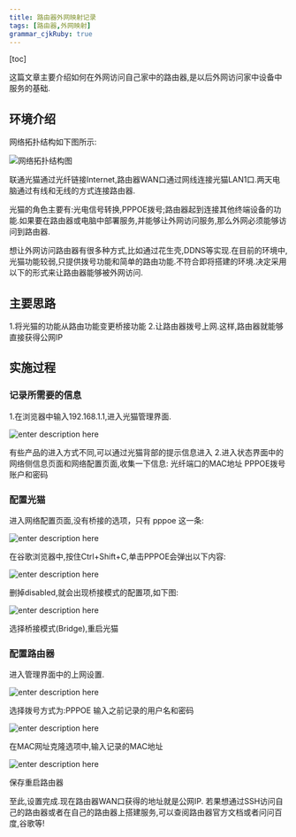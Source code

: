 ```yaml
---
title: 路由器外网映射记录
tags: [路由器,外网映射]
grammar_cjkRuby: true
---
```


[toc]

这篇文章主要介绍如何在外网访问自己家中的路由器,是以后外网访问家中设备中服务的基础.

## 环境介绍

网络拓扑结构如下图所示:

![网络拓扑结构图][1]

联通光猫通过光纤链接Internet,路由器WAN口通过网线连接光猫LAN1口.两天电脑通过有线和无线的方式连接路由器.

光猫的角色主要有:光电信号转换,PPPOE拨号;路由器起到连接其他终端设备的功能.如果要在路由器或电脑中部署服务,并能够让外网访问服务,那么外网必须能够访问到路由器.

想让外网访问路由器有很多种方式,比如通过花生壳,DDNS等实现.在目前的环境中,光猫功能较弱,只提供拨号功能和简单的路由功能.不符合即将搭建的环境.决定采用以下的形式来让路由器能够被外网访问.

## 主要思路

1.将光猫的功能从路由功能变更桥接功能
2.让路由器拨号上网.这样,路由器就能够直接获得公网IP

## 实施过程

### 记录所需要的信息

1.在浏览器中输入192.168.1.1,进入光猫管理界面.

![enter description here][2]

有些产品的进入方式不同,可以通过光猫背部的提示信息进入
2.进入状态界面中的网络侧信息页面和网络配置页面,收集一下信息:
光纤端口的MAC地址
PPPOE拨号账户和密码

### 配置光猫

进入网络配置页面,没有桥接的选项，只有 pppoe 这一条:

![enter description here][3]

在谷歌浏览器中,按住Ctrl+Shift+C,单击PPPOE会弹出以下内容:

![enter description here][4]

删掉disabled,就会出现桥接模式的配置项,如下图:

![enter description here][5]

选择桥接模式(Bridge),重启光猫

### 配置路由器

进入管理界面中的上网设置.

![enter description here][6]

选择拨号方式为:PPPOE
输入之前记录的用户名和密码

![enter description here][7]

在MAC网址克隆选项中,输入记录的MAC地址

![enter description here][8]

保存重启路由器

至此,设置完成.现在路由器WAN口获得的地址就是公网IP.
若果想通过SSH访问自己的路由器或者在自己的路由器上搭建服务,可以查阅路由器官方文档或者问问百度,谷歌等!


  [1]: https://www.github.com/niuyongjie/imageBed/raw/master/1500527318334.jpg
  [2]: https://www.github.com/niuyongjie/imageBed/raw/master/1500531415399.jpg
  [3]: https://www.github.com/niuyongjie/imageBed/raw/master/1500532308332.jpg
  [4]: https://www.github.com/niuyongjie/imageBed/raw/master/1500532152784.jpg
  [5]: https://www.github.com/niuyongjie/imageBed/raw/master/1500532637035.jpg
  [6]: https://www.github.com/niuyongjie/imageBed/raw/master/1500587667050.jpg
  [7]: https://www.github.com/niuyongjie/imageBed/raw/master/1500587736270.jpg
  [8]: https://www.github.com/niuyongjie/imageBed/raw/master/1500587810416.jpg
